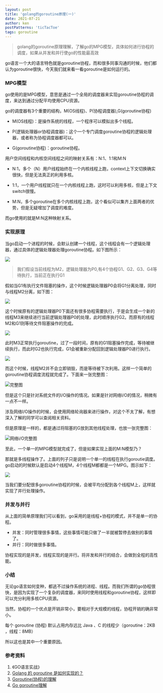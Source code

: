 ```yaml
---
layout: post
title: 'golang的goroutine原理(一)'
date: 2021-07-21
author: ken
postPatterns: 'ticTacToe'
tags: goroutine
---
```


> golang的goroutine原理理解，了解go的MPG模型，具体如何进行协程的调度，如果从并发和并行使go的性能最高效

go语言一个大的语言特色就是goroutine协程，而和很多同事沟通的时候，他们都认为goroutine很快，今天我们就来看一看goroutine是如何运行的。


### MPG模型
go使用的是MPG模型，意思是通过一个全局的调度器来实现goroutine协程的调度，来达到通过分配平均使用CPU资源。

go的调度器有3个重要的结构，M(OS线程)、P(协程调度器),G(goroutine协程)

- M(OS线程)：是操作系统的线程，一个程序可以模拟出多个线程。

- P(逻辑处理器or协程调度器)：这个一个专门调度goroutine协程的逻辑处理器，或者称为协程调度器都可以。

- G(goroutine协程)：goroutine协程。

用户空间线程和内核空间线程之间的映射关系有：N:1、1:1和M:N

- N:1，多个（N）用户线程始终在一个内核线程上跑，context上下文切换确实很快，但是无法真正的利用多核。

- 1:1，一个用户线程就只在一个内核线程上跑，这时可以利用多核，但是上下文switch很慢。

- M:N，多个goroutine在多个内核线程上跑，这个看似可以集齐上面两者的优势，但是无疑增加了调度的难度。

而go使用的就是M:N这种映射关系。

### 实现原理

当go启动一个进程的时候，会默认创建一个线程，这个线程会有一个逻辑处理器，通过具体的逻辑处理器处理goroutine协程。如下图所示：

![](https://raw.githubusercontent.com/y80x86ol/img/main/2021/20210721112655.png)

> 我们假设当前线程为M2，逻辑处理器为P0,有4个协程G1、G2、G3、G4等待执行，当前正在执行G1

假如当G1有执行文件阻塞的操作，这个时候逻辑处理器P0会将G1分离处理，同时与线程M2分离，如下图：

![](https://raw.githubusercontent.com/y80x86ol/img/main/2021/20210721112847.png)

这个时候原有的逻辑处理器P0下面还有很多协程需要执行，于是会生成一个新的线程M3来继续进行当前逻辑处理器P0的处理，此时顺序执行G2。而原有的线程M2和G1则等待文件阻塞操作的完成。

![](https://raw.githubusercontent.com/y80x86ol/img/main/2021/20210721113053.png)

此时M3正常执行goroutine，过了一段时间，原有的G1阻塞操作完成，等待被继续执行，而此时G2也执行完成，G1会被重新分配回到逻辑处理器P0进行执行。

![](https://raw.githubusercontent.com/y80x86ol/img/main/2021/20210721113413.png)

而这个时候，线程M2并不会立即销毁，而是等待被下次利用。这样一个简单的goroutine协程调度流程就完成了。下面来一张完整图：

![完整图](https://raw.githubusercontent.com/y80x86ol/img/main/2021/20210721113701.png)

但是这个只是针对系统文件的I/O操作的情况。如果是针对网络I/O的情况，稍微有一点不一样。

涉及网络I/O操作的时候，会使用网络轮询器来进行操作，对这个不太了解，有想深入了解的同学可以查阅相关资料。

但是原理是一样的，都是通过将阻塞的G放到其他线程处理，也放一张完整图：

![网络i/O完整图](https://raw.githubusercontent.com/y80x86ol/img/main/2021/20210721113853.png)

至此，一个单一的MPG模型就完成了，但是如果实现上面的M:N模型乃？

那就是多线程操作了。上面的列子只是说明一个单一的线程在执行goroutie调度。go启动的时候默认是启动4个线程M，4个线程M都都是一个MPG。图示如下：

![](https://raw.githubusercontent.com/y80x86ol/img/main/2021/20210721114302.png)

当我们要分配很多goroutine协程的时候，会被平均分配到各个线程M上，这样就实现了并行处理操作。

### 并发与并行

从上面的简单原理我们可以看到，go采用的是线程+协程的模式，并不是单一的协程。

- 并发：同时管理很多事情，这些事情可能只做了一半就被暂停去做别的事情了。
- 并行：同时做很多事情。

协程实现的是并发，线程实现的是并行。将并发和并行的结合，会做到全程的高性能。

### 小结

无论go语言如何变种，都逃不过操作系统的进程、线程。而我们所谓的go协程很快，是因为实现了一个复杂的调度器，来同时使用线程和goroutine协程，这样即可以充分利用多核CPU资源。

当然，协程的一个优点是开销非常小，要相对于大规模的线程，协程开销的确非常小。

每个 goroutine (协程) 默认占用内存远比 Java 、C 的线程少（goroutine：2KB ，线程：8MB）

所以这也是其中一个重要原因。

### 参考资料
1. 《GO语言实战》
2. [Golang 的 goroutine 是如何实现的？](https://www.zhihu.com/question/20862617)
3. [Goroutine(协程)的理解](https://studygolang.com/articles/19654?fr=sidebar)
4. [Go goroutine理解](https://segmentfault.com/a/1190000018150987)